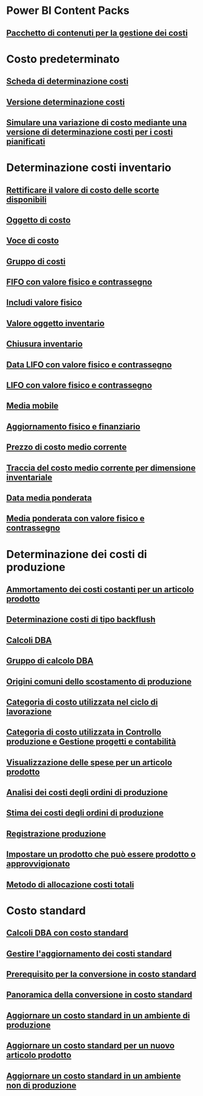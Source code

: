 # Power BI Content Packs
## [Pacchetto di contenuti per la gestione dei costi](/dynamics365/operations/dev-itpro/analytics/cost-management-content-pack?toc=/dynamics365/operations/supply-chain/toc.json)
# Costo predeterminato
## [Scheda di determinazione costi](costing-sheets.md)
## [Versione determinazione costi](costing-versions.md)
## [Simulare una variazione di costo mediante una versione di determinazione costi per i costi pianificati](simulate-cost-changes-costing-version-planned-costs.md)
# Determinazione costi inventario
## [Rettificare il valore di costo delle scorte disponibili](adjust-hand-inventory-cost-values.md)
## [Oggetto di costo](cost-object.md)
## [Voce di costo](cost-entries.md)
## [Gruppo di costi](cost-groups.md)
## [FIFO con valore fisico e contrassegno](fifo-physical-value-marking.md)
## [Includi valore fisico](include-physical-value.md)
## [Valore oggetto inventario](physical-quantity.md)
## [Chiusura inventario](inventory-close.md)
## [Data LIFO con valore fisico e contrassegno](lifo-date-physical-value-marking.md)
## [LIFO con valore fisico e contrassegno](lifo-physical-value-marking.md)
## [Media mobile](moving-average.md)
## [Aggiornamento fisico e finanziario](physical-financial-updates.md)
## [Prezzo di costo medio corrente](running-average-cost-price.md)
## [Traccia del costo medio corrente per dimensione inventariale](track-running-average-cost-per-inventory-dimension.md)
## [Data media ponderata](weighted-average-date.md)
## [Media ponderata con valore fisico e contrassegno](weighted-average-physical-value-marking.md)
# Determinazione dei costi di produzione
## [Ammortamento dei costi costanti per un articolo prodotto](amortize-constant-costs-manufactured-item.md)
## [Determinazione costi di tipo backflush](backflush-costing.md)
## [Calcoli DBA](bom-calculations.md)
## [Gruppo di calcolo DBA](bom-calculation-groups.md)
## [Origini comuni dello scostamento di produzione](common-sources-of-production-variances.md)
## [Categoria di costo utilizzata nel ciclo di lavorazione](cost-categories-used-production-routings.md)
## [Categoria di costo utilizzata in Controllo produzione e Gestione progetti e contabilità](cost-categories-used-production-control-project-management-accounting.md)
## [Visualizzazione delle spese per un articolo prodotto](charges-manufactured-item.md)
## [Analisi dei costi degli ordini di produzione](production-order-cost-analysis.md)
## [Stima dei costi degli ordini di produzione](production-order-cost-estimation.md)
## [Registrazione produzione](production-posting.md)
## [Impostare un prodotto che può essere prodotto o approvvigionato](manufactured-items-treated-as-purchased-items.md)
## [Metodo di allocazione costi totali](methodology-total-cost-allocation.md)
# Costo standard
## [Calcoli DBA con costo standard](information-used-bom-calculations-standard-costs.md)
## [Gestire l'aggiornamento dei costi standard](manage-standard-cost-updates.md)
## [Prerequisito per la conversione in costo standard](prerequisites-standard-cost-conversion.md)
## [Panoramica della conversione in costo standard](standard-cost-conversion-overview.md)
## [Aggiornare un costo standard in un ambiente di produzione](update-standard-costs-manufacturing-environment.md)
## [Aggiornare un costo standard per un nuovo articolo prodotto](update-standard-costs-new-manufactured-item.md)
## [Aggiornare un costo standard in un ambiente non di produzione](update-standard-costs-non-manufacturing-environment.md)




